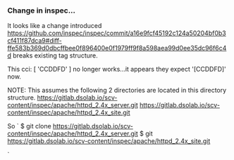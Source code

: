 ### Change in inspec...

It looks like a change introduced https://github.com/inspec/inspec/commit/a16e9fcf45192c124a50204bf0b3cf411f87dca9#diff-ffe583b369d0dbcffbee0f896400e0f1979ff9f8a598aea99d0ee35dc96f6c4d breaks existing tag structure.

This cci: [ 'CCDDFD' ] no longer works...it appears they expect '[CCDDFD]' now.

NOTE: This assumes the following 2 directories are located in this directory structure.
https://gitlab.dsolab.io/scv-content/inspec/apache/httpd_2.4x_server.git
https://gitlab.dsolab.io/scv-content/inspec/apache/httpd_2.4x_site.git

So 
`
  $ git clone https://gitlab.dsolab.io/scv-content/inspec/apache/httpd_2.4x_server.git
  $ git https://gitlab.dsolab.io/scv-content/inspec/apache/httpd_2.4x_site.git


`
